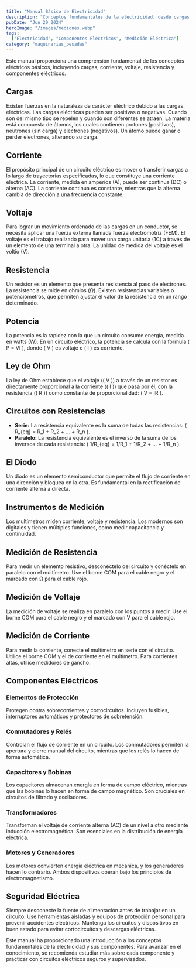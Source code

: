 ```yaml
---
title: "Manual Básico de Electricidad"
description: "Conceptos fundamentales de la electricidad, desde cargas y corriente hasta componentes eléctricos y su medición"
pubDate: "Jun 20 2024"
heroImage: "/images/mediones.webp"
tags:
  ["Electricidad", "Componentes Eléctricos", "Medición Eléctrica"]
category: "maquinarias_pesadas"
---
```

Este manual proporciona una comprensión fundamental de los conceptos eléctricos básicos, incluyendo cargas, corriente, voltaje, resistencia y componentes eléctricos.
## Cargas
Existen fuerzas en la naturaleza de carácter eléctrico debido a las cargas eléctricas. Las cargas eléctricas pueden ser positivas o negativas. Cuando son del mismo tipo se repelen y cuando son diferentes se atraen. La materia está compuesta de átomos, los cuales contienen protones (positivos), neutrones (sin carga) y electrones (negativos). Un átomo puede ganar o perder electrones, alterando su carga.
## Corriente
El propósito principal de un circuito eléctrico es mover o transferir cargas a lo largo de trayectorias especificadas, lo que constituye una corriente eléctrica. La corriente, medida en amperios (A), puede ser continua (DC) o alterna (AC). La corriente continua es constante, mientras que la alterna cambia de dirección a una frecuencia constante.
## Voltaje
Para lograr un movimiento ordenado de las cargas en un conductor, se necesita aplicar una fuerza externa llamada fuerza electromotriz (FEM). El voltaje es el trabajo realizado para mover una carga unitaria (1C) a través de un elemento de una terminal a otra. La unidad de medida del voltaje es el voltio (V).
## Resistencia
Un resistor es un elemento que presenta resistencia al paso de electrones. La resistencia se mide en ohmios (Ω). Existen resistencias variables o potenciómetros, que permiten ajustar el valor de la resistencia en un rango determinado.
## Potencia
La potencia es la rapidez con la que un circuito consume energía, medida en watts (W). En un circuito eléctrico, la potencia se calcula con la fórmula \( P = VI \), donde \( V \) es voltaje e \( I \) es corriente.
## Ley de Ohm
La ley de Ohm establece que el voltaje (\( V \)) a través de un resistor es directamente proporcional a la corriente (\( I \)) que pasa por él, con la resistencia (\( R \)) como constante de proporcionalidad: \( V = IR \).
## Circuitos con Resistencias
- **Serie:** La resistencia equivalente es la suma de todas las resistencias: \( R_{eq} = R_1 + R_2 + ... + R_n \).
- **Paralelo:** La resistencia equivalente es el inverso de la suma de los inversos de cada resistencia: \( 1/R_{eq} = 1/R_1 + 1/R_2 + ... + 1/R_n \).
## El Diodo
Un diodo es un elemento semiconductor que permite el flujo de corriente en una dirección y bloquea en la otra. Es fundamental en la rectificación de corriente alterna a directa.
## Instrumentos de Medición
Los multímetros miden corriente, voltaje y resistencia. Los modernos son digitales y tienen múltiples funciones, como medir capacitancia y continuidad.
## Medición de Resistencia
Para medir un elemento resistivo, desconéctelo del circuito y conéctelo en paralelo con el multímetro. Use el borne COM para el cable negro y el marcado con Ω para el cable rojo.
## Medición de Voltaje
La medición de voltaje se realiza en paralelo con los puntos a medir. Use el borne COM para el cable negro y el marcado con V para el cable rojo.
## Medición de Corriente
Para medir la corriente, conecte el multímetro en serie con el circuito. Utilice el borne COM y el de corriente en el multímetro. Para corrientes altas, utilice medidores de gancho.
## Componentes Eléctricos
### Elementos de Protección
Protegen contra sobrecorrientes y cortocircuitos. Incluyen fusibles, interruptores automáticos y protectores de sobretensión.
### Conmutadores y Relés
Controlan el flujo de corriente en un circuito. Los conmutadores permiten la apertura y cierre manual del circuito, mientras que los relés lo hacen de forma automática.
### Capacitores y Bobinas
Los capacitores almacenan energía en forma de campo eléctrico, mientras que las bobinas lo hacen en forma de campo magnético. Son cruciales en circuitos de filtrado y osciladores.
### Transformadores
Transforman el voltaje de corriente alterna (AC) de un nivel a otro mediante inducción electromagnética. Son esenciales en la distribución de energía eléctrica.
### Motores y Generadores
Los motores convierten energía eléctrica en mecánica, y los generadores hacen lo contrario. Ambos dispositivos operan bajo los principios de electromagnetismo.
## Seguridad Eléctrica
Siempre desconecte la fuente de alimentación antes de trabajar en un circuito. Use herramientas aisladas y equipos de protección personal para prevenir accidentes eléctricos. Mantenga los circuitos y dispositivos en buen estado para evitar cortocircuitos y descargas eléctricas.

Este manual ha proporcionado una introducción a los conceptos fundamentales de la electricidad y sus componentes. Para avanzar en el conocimiento, se recomienda estudiar más sobre cada componente y practicar con circuitos eléctricos seguros y supervisados.
